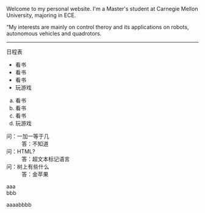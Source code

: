 <html lang="en"> <head>

 <meta charset="UTF-8">

 <title>Yaguang Li Personal Website</title>

</head> <body>

 <p>Welcome to my personal website. I'm a Master's
  student at Carnegie Mellon University, majoring in ECE.</p>

 <p>“My interests are mainly on control theroy and its applications on robots, autonomous vehicles and quadrotors.</p>

 <hr/>

 <!-- 列表标签 -->

日程表

 <ul>

 <li>看书</li>

 <li>看书</li>

 <li>看书</li>

 <li>玩游戏</li>

 </ul>

 <ol type="a">

 <li>看书</li>

 <li>看书</li>

 <li>看书</li>

 <li>玩游戏</li>

 </ol>

 <dl>

 <dt>问：一加一等于几</dt>

 <dd>答：不知道</dd>

 <dt>问：HTML?</dt>

 <dd>答：超文本标记语言</dd>

 <dt>问：树上有些什么</dt>

 <dd>答：金苹果</dd>

 </dl>

 <div>aaa</div>

 <div>bbb</div>

 <span>aaaa</span><span>bbbb</span>

</body>

